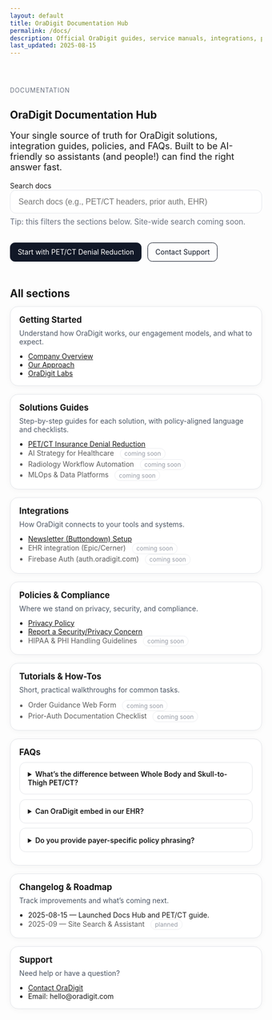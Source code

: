 ```yaml
---
layout: default
title: OraDigit Documentation Hub
permalink: /docs/
description: Official OraDigit guides, service manuals, integrations, policies, and FAQs.
last_updated: 2025-08-15
---
```


<!-- ─────────────────────────────
  Docs Hub — self-contained styles
────────────────────────────── -->

<style>
  .docs-hero { padding: 2rem 0 1rem; }
  .docs-hero h1 { margin-bottom: .5rem; }
  .docs-hero p.lead { font-size: 1.125rem; max-width: 60ch; }

  .docs-search { margin: 1rem 0 2rem; }
  .docs-search input {
    width: 100%;
    max-width: 640px;
    padding: .85rem 1rem;
    border: 1px solid #e5e7eb;
    border-radius: .75rem;
    font-size: 1rem;
  }

  .cards-grid {
    display: grid;
    grid-template-columns: repeat(auto-fill, minmax(280px, 1fr));
    gap: 1rem;
  }
  .doc-card {
    border: 1px solid #e5e7eb;
    border-radius: 1rem;
    padding: 1rem 1.1rem;
    background: #fff;
    box-shadow: 0 2px 12px rgba(0,0,0,.04);
    transition: box-shadow .2s ease, transform .15s ease;
  }
  .doc-card:hover { box-shadow: 0 6px 20px rgba(0,0,0,.08); transform: translateY(-2px); }
  .doc-card h3 { margin: 0 0 .5rem; font-size: 1.05rem; }
  .doc-card p { margin: 0 0 .75rem; color: #4b5563; }
  .doc-card ul { margin: 0; padding-left: 1.1rem; }
  .label {
    display: inline-block; font-size: .75rem; padding: .15rem .5rem; border-radius: 999px;
    border: 1px solid #e5e7eb; color: #6b7280; margin-left: .5rem;
  }
  .muted { color: #6b7280; font-size: .95rem; }
  .coming { opacity: .7; }
  .kicker { text-transform: uppercase; letter-spacing: .06em; font-size: .78rem; color: #6b7280; margin-bottom: .2rem; }
  .cta-row { display: flex; gap: .75rem; flex-wrap: wrap; margin-top: .75rem; }
  .btn {
    display: inline-block; padding: .6rem .9rem; border-radius: .6rem;
    border: 1px solid #111827; text-decoration: none; color: #111827;
  }
  .btn-primary { background: #111827; color: #fff; }
  .section-title { margin-top: 2.2rem; margin-bottom: .8rem; }
  .faq details { border: 1px solid #e5e7eb; padding: .9rem 1rem; border-radius: .75rem; margin: .6rem 0; }
  .faq summary { font-weight: 600; cursor: pointer; }
  @media (prefers-color-scheme: dark) {
    .doc-card { background: #0b0b0b; border-color: #1f2937; }
    .docs-search input { background: #0b0b0b; color: #e5e7eb; border-color: #1f2937; }
    .btn { border-color: #e5e7eb; color: #e5e7eb; }
    .btn-primary { background: #e5e7eb; color: #0b0b0b; }
  }
</style>

<section class="container docs-hero">
  <p class="kicker">Documentation</p>
  <h1>OraDigit Documentation Hub</h1>
  <p class="lead">
    Your single source of truth for OraDigit solutions, integration guides, policies, and FAQs.
    Built to be AI-friendly so assistants (and people!) can find the right answer fast.
  </p>
  <div class="docs-search" role="search" aria-label="Search docs">
    <label for="docsSearch" class="sr-only">Search docs</label>
    <input id="docsSearch" type="search" placeholder="Search docs (e.g., PET/CT headers, prior auth, EHR)">
    <p class="muted" style="margin-top:.4rem">Tip: this filters the sections below. Site-wide search coming soon.</p>
  </div>

  <div class="cta-row">
    <a class="btn btn-primary" href="/solutions/pet-ct-denial-reduction/">Start with PET/CT Denial Reduction</a>
    <a class="btn" href="/contact/">Contact Support</a>
  </div>
</section>

<h2 class="container section-title">All sections</h2>
<section class="container cards-grid" id="docsGrid">
  <!-- Getting Started -->
  <article class="doc-card" data-keywords="get started overview approach engagement onboarding what we do">
    <h3>Getting Started</h3>
    <p>Understand how OraDigit works, our engagement models, and what to expect.</p>
    <ul>
      <li><a href="/overview/">Company Overview</a></li>
      <li><a href="/approach/">Our Approach</a></li>
      <li><a href="/labs/">OraDigit Labs</a></li>
    </ul>
  </article>

  <!-- Solutions Guides -->
  <article class="doc-card" data-keywords="pet ct denial headers reasons policy oncology skull to thigh whole body">
    <h3>Solutions Guides</h3>
    <p>Step-by-step guides for each solution, with policy-aligned language and checklists.</p>
    <ul>
      <li><a href="/solutions/pet-ct-denial-reduction/">PET/CT Insurance Denial Reduction</a></li>
      <li class="coming">AI Strategy for Healthcare <span class="label">coming soon</span></li>
      <li class="coming">Radiology Workflow Automation <span class="label">coming soon</span></li>
      <li class="coming">MLOps & Data Platforms <span class="label">coming soon</span></li>
    </ul>
  </article>

  <!-- Integrations -->
  <article class="doc-card" data-keywords="integration epic cerner ehr buttondown firebase auth newsletter embed api">
    <h3>Integrations</h3>
    <p>How OraDigit connects to your tools and systems.</p>
    <ul>
      <li><a href="/subscribe/">Newsletter (Buttondown) Setup</a></li>
      <li class="coming">EHR integration (Epic/Cerner) <span class="label">coming soon</span></li>
      <li class="coming">Firebase Auth (auth.oradigit.com) <span class="label">coming soon</span></li>
    </ul>
  </article>

  <!-- Policies & Compliance -->
  <article class="doc-card" data-keywords="privacy policy terms cookies compliance hipaa phi security data handling">
    <h3>Policies &amp; Compliance</h3>
    <p>Where we stand on privacy, security, and compliance.</p>
    <ul>
      <li><a href="/privacy/">Privacy Policy</a></li>
      <li><a href="/contact/">Report a Security/Privacy Concern</a></li>
      <li class="coming">HIPAA &amp; PHI Handling Guidelines <span class="label">coming soon</span></li>
    </ul>
  </article>

  <!-- Tutorials -->
  <article class="doc-card" data-keywords="tutorial how-to ordering form prior auth documentation phrases examples">
    <h3>Tutorials &amp; How-Tos</h3>
    <p>Short, practical walkthroughs for common tasks.</p>
    <ul>
      <li class="coming">Order Guidance Web Form <span class="label">coming soon</span></li>
      <li class="coming">Prior-Auth Documentation Checklist <span class="label">coming soon</span></li>
    </ul>
  </article>

  <!-- FAQs -->
  <article class="doc-card" data-keywords="faq questions answers approvals denials payer wording coverage">
    <h3>FAQs</h3>
    <div class="faq">
      <details>
        <summary>What’s the difference between Whole Body and Skull-to-Thigh PET/CT?</summary>
        <p>“Whole Body” includes head and extremities; most oncology protocols use Skull-to-Thigh unless payer/indication requires otherwise.</p>
      </details>
      <details>
        <summary>Can OraDigit embed in our EHR?</summary>
        <p>Yes. We can present order guidance as a link-out or an embedded web view; details vary by EHR.</p>
      </details>
      <details>
        <summary>Do you provide payer-specific policy phrasing?</summary>
        <p>Yes. We maintain lightweight, updateable modules that mirror payer language to reduce avoidable denials.</p>
      </details>
    </div>
  </article>

  <!-- Changelog -->
  <article class="doc-card" data-keywords="changelog release notes roadmap updates">
    <h3>Changelog &amp; Roadmap</h3>
    <p>Track improvements and what’s coming next.</p>
    <ul>
      <li>2025-08-15 — Launched Docs Hub and PET/CT guide.</li>
      <li class="coming">2025-09 — Site Search & Assistant <span class="label">planned</span></li>
    </ul>
  </article>

  <!-- Support -->
  <article class="doc-card" data-keywords="support contact help email schedule call consult">
    <h3>Support</h3>
    <p>Need help or have a question?</p>
    <ul>
      <li><a href="/contact/">Contact OraDigit</a></li>
      <li>Email: hello@oradigit.com</li>
    </ul>
  </article>
</section>

<!-- JSON-LD to describe this as a docs collection for AI/search -->
<script type="application/ld+json">
{
  "@context":"https://schema.org",
  "@type":"CollectionPage",
  "name":"OraDigit Documentation Hub",
  "url":"https://oradigit.com/docs/",
  "about":{
    "@type":"Organization",
    "name":"OraDigit",
    "url":"https://oradigit.com"
  },
  "hasPart":[
    {"@type":"WebPage","name":"PET/CT Insurance Denial Reduction","url":"https://oradigit.com/solutions/pet-ct-denial-reduction/"},
    {"@type":"WebPage","name":"Policies","url":"https://oradigit.com/privacy/"},
    {"@type":"WebPage","name":"Support","url":"https://oradigit.com/contact/"}
  ]
}
</script>

<!-- Client-side filter for the grid -->
<script>
  (function () {
    var input = document.getElementById('docsSearch');
    var grid = document.getElementById('docsGrid');
    if (!input || !grid) return;
    var cards = Array.prototype.slice.call(grid.querySelectorAll('.doc-card'));
    input.addEventListener('input', function (e) {
      var q = (e.target.value || '').toLowerCase().trim();
      cards.forEach(function (card) {
        var keys = (card.getAttribute('data-keywords') || '').toLowerCase();
        var text = card.textContent.toLowerCase();
        var match = !q || keys.indexOf(q) !== -1 || text.indexOf(q) !== -1;
        card.style.display = match ? '' : 'none';
      });
    });
  })();
</script>
